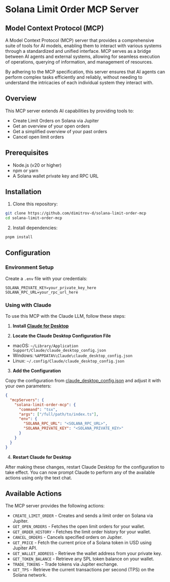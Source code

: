 # Solana Limit Order MCP Server

## Model Context Protocol (MCP)

A Model Context Protocol (MCP) server that provides a comprehensive suite of tools for AI models, enabling them to interact with various systems through a standardized and unified interface. MCP serves as a bridge between AI agents and external systems, allowing for seamless execution of operations, querying of information, and management of resources. 

By adhering to the MCP specification, this server ensures that AI agents can perform complex tasks efficiently and reliably, without needing to understand the intricacies of each individual system they interact with.

## Overview

This MCP server extends AI capabilities by providing tools to:

* Create Limit Orders on Solana via Jupiter
* Get an overview of your open orders
* Get a simplified overview of your past orders
* Cancel open limit orders

## Prerequisites

* Node.js (v20 or higher)
* npm or yarn
* A Solana wallet private key and RPC URL

## Installation

1. Clone this repository:
```bash
git clone https://github.com/dimitrov-d/solana-limit-order-mcp
cd solana-limit-order-mcp
```

2. Install dependencies:
```bash
pnpm install
```

## Configuration

### Environment Setup

Create a `.env` file with your credentials:

```env
SOLANA_PRIVATE_KEY=your_private_key_here
SOLANA_RPC_URL=your_rpc_url_here
```

### Using with Claude

To use this MCP with the Claude LLM, follow these steps:

1. **Install [Claude for Desktop](https://claude.ai/download)**

2. **Locate the Claude Desktop Configuration File**
  - macOS: `~/Library/Application Support/Claude/claude_desktop_config.json`
  - Windows: `%APPDATA%\Claude\claude_desktop_config.json`
  - Linux: `~/.config/Claude/claude_desktop_config.json`

3. **Add the Configuration**

Copy the configuration from [claude_desktop_config.json](./claude_desktop_config.json) and adjust it with your own parameters:

```json
{
  "mcpServers": {
    "solana-limit-order-mcp": {
      "command": "tsx",
      "args": ["/full/path/to/index.ts"],
      "env": {
        "SOLANA_RPC_URL": "<SOLANA_RPC_URL>",
        "SOLANA_PRIVATE_KEY": "<SOLANA_PRIVATE_KEY>"
      }
    }
  }
}
```

4. **Restart Claude for Desktop**

After making these changes, restart Claude Desktop for the configuration to take effect.
You can now prompt Claude to perform any of the available actions using only the text chat.

## Available Actions

The MCP server provides the following actions:

* `CREATE_LIMIT_ORDER` - Creates and sends a limit order on Solana via Jupiter.
* `GET_OPEN_ORDERS` - Fetches the open limit orders for your wallet.
* `GET_ORDER_HISTORY` - Fetches the limit order history for your wallet.
* `CANCEL_ORDERS` - Cancels specified orders on Jupiter.
* `GET_PRICE` - Fetch the current price of a Solana token in USD using Jupiter API.
* `GET_WALLET_ADDRESS` - Retrieve the wallet address from your private key.
* `GET_TOKEN_BALANCE` - Retrieve any SPL token balance on your wallet.
* `TRADE_TOKENS` - Trade tokens via Jupiter exchange.
* `GET_TPS` - Retrieve the current transactions per second (TPS) on the Solana network.
